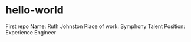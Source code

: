# hello-world
First repo
Name: Ruth Johnston
Place of work: Symphony Talent
Position: Experience Engineer
